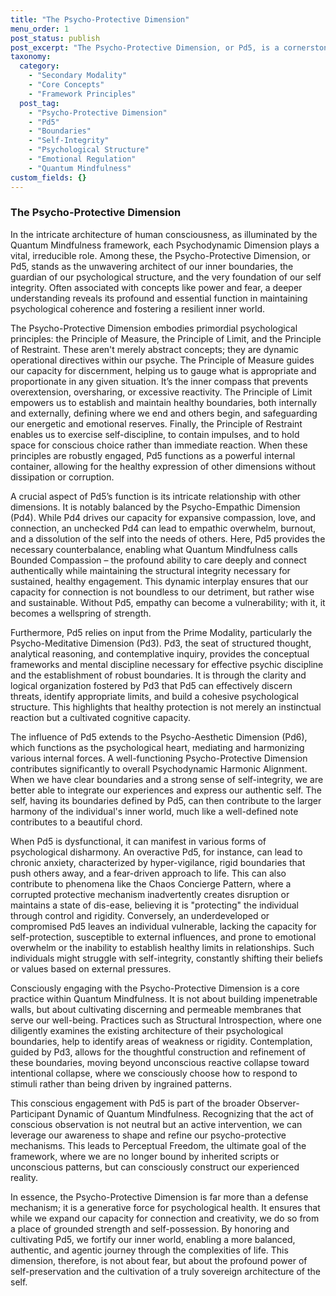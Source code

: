 ```yaml
---
title: "The Psycho-Protective Dimension"
menu_order: 1
post_status: publish
post_excerpt: "The Psycho-Protective Dimension, or Pd5, is a cornerstone of psychological integrity within the Quantum Mindfulness framework. It governs our capacity for healthy boundaries, self-discipline, and the preservation of our core identity. Understanding and consciously engaging with Pd5 is crucial for emotional regulation and fostering a resilient inner world."
taxonomy:
  category:
    - "Secondary Modality"
    - "Core Concepts"
    - "Framework Principles"
  post_tag:
    - "Psycho-Protective Dimension"
    - "Pd5"
    - "Boundaries"
    - "Self-Integrity"
    - "Psychological Structure"
    - "Emotional Regulation"
    - "Quantum Mindfulness"
custom_fields: {}
---
```


### The Psycho-Protective Dimension

In the intricate architecture of human consciousness, as illuminated by the Quantum Mindfulness framework, each Psychodynamic Dimension plays a vital, irreducible role. Among these, the Psycho-Protective Dimension, or Pd5, stands as the unwavering architect of our inner boundaries, the guardian of our psychological structure, and the very foundation of our self integrity. Often associated with concepts like power and fear, a deeper understanding reveals its profound and essential function in maintaining psychological coherence and fostering a resilient inner world.

The Psycho-Protective Dimension embodies primordial psychological principles: the Principle of Measure, the Principle of Limit, and the Principle of Restraint. These aren't merely abstract concepts; they are dynamic operational directives within our psyche. The Principle of Measure guides our capacity for discernment, helping us to gauge what is appropriate and proportionate in any given situation. It’s the inner compass that prevents overextension, oversharing, or excessive reactivity. The Principle of Limit empowers us to establish and maintain healthy boundaries, both internally and externally, defining where we end and others begin, and safeguarding our energetic and emotional reserves. Finally, the Principle of Restraint enables us to exercise self-discipline, to contain impulses, and to hold space for conscious choice rather than immediate reaction. When these principles are robustly engaged, Pd5 functions as a powerful internal container, allowing for the healthy expression of other dimensions without dissipation or corruption.

A crucial aspect of Pd5’s function is its intricate relationship with other dimensions. It is notably balanced by the Psycho-Empathic Dimension (Pd4). While Pd4 drives our capacity for expansive compassion, love, and connection, an unchecked Pd4 can lead to empathic overwhelm, burnout, and a dissolution of the self into the needs of others. Here, Pd5 provides the necessary counterbalance, enabling what Quantum Mindfulness calls Bounded Compassion – the profound ability to care deeply and connect authentically while maintaining the structural integrity necessary for sustained, healthy engagement. This dynamic interplay ensures that our capacity for connection is not boundless to our detriment, but rather wise and sustainable. Without Pd5, empathy can become a vulnerability; with it, it becomes a wellspring of strength.

Furthermore, Pd5 relies on input from the Prime Modality, particularly the Psycho-Meditative Dimension (Pd3). Pd3, the seat of structured thought, analytical reasoning, and contemplative inquiry, provides the conceptual frameworks and mental discipline necessary for effective psychic discipline and the establishment of robust boundaries. It is through the clarity and logical organization fostered by Pd3 that Pd5 can effectively discern threats, identify appropriate limits, and build a cohesive psychological structure. This highlights that healthy protection is not merely an instinctual reaction but a cultivated cognitive capacity.

The influence of Pd5 extends to the Psycho-Aesthetic Dimension (Pd6), which functions as the psychological heart, mediating and harmonizing various internal forces. A well-functioning Psycho-Protective Dimension contributes significantly to overall Psychodynamic Harmonic Alignment. When we have clear boundaries and a strong sense of self-integrity, we are better able to integrate our experiences and express our authentic self. The self, having its boundaries defined by Pd5, can then contribute to the larger harmony of the individual's inner world, much like a well-defined note contributes to a beautiful chord.

When Pd5 is dysfunctional, it can manifest in various forms of psychological disharmony. An overactive Pd5, for instance, can lead to chronic anxiety, characterized by hyper-vigilance, rigid boundaries that push others away, and a fear-driven approach to life. This can also contribute to phenomena like the Chaos Concierge Pattern, where a corrupted protective mechanism inadvertently creates disruption or maintains a state of dis-ease, believing it is "protecting" the individual through control and rigidity. Conversely, an underdeveloped or compromised Pd5 leaves an individual vulnerable, lacking the capacity for self-protection, susceptible to external influences, and prone to emotional overwhelm or the inability to establish healthy limits in relationships. Such individuals might struggle with self-integrity, constantly shifting their beliefs or values based on external pressures.

Consciously engaging with the Psycho-Protective Dimension is a core practice within Quantum Mindfulness. It is not about building impenetrable walls, but about cultivating discerning and permeable membranes that serve our well-being. Practices such as Structural Introspection, where one diligently examines the existing architecture of their psychological boundaries, help to identify areas of weakness or rigidity. Contemplation, guided by Pd3, allows for the thoughtful construction and refinement of these boundaries, moving beyond unconscious reactive collapse toward intentional collapse, where we consciously choose how to respond to stimuli rather than being driven by ingrained patterns.

This conscious engagement with Pd5 is part of the broader Observer-Participant Dynamic of Quantum Mindfulness. Recognizing that the act of conscious observation is not neutral but an active intervention, we can leverage our awareness to shape and refine our psycho-protective mechanisms. This leads to Perceptual Freedom, the ultimate goal of the framework, where we are no longer bound by inherited scripts or unconscious patterns, but can consciously construct our experienced reality.

In essence, the Psycho-Protective Dimension is far more than a defense mechanism; it is a generative force for psychological health. It ensures that while we expand our capacity for connection and creativity, we do so from a place of grounded strength and self-possession. By honoring and cultivating Pd5, we fortify our inner world, enabling a more balanced, authentic, and agentic journey through the complexities of life. This dimension, therefore, is not about fear, but about the profound power of self-preservation and the cultivation of a truly sovereign architecture of the self.